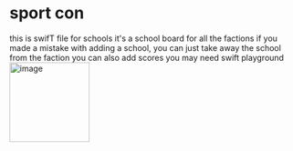 # sport con
this is swifT file for schools 
it's a school board for all the factions
if you made a mistake with adding a school, you can just take away the school from the faction
you can also add scores
you may need swift playground
<img width="140" alt="image" src="https://github.com/user-attachments/assets/4f01cdbd-0d0c-40dc-9fd0-da85224e4d45">
